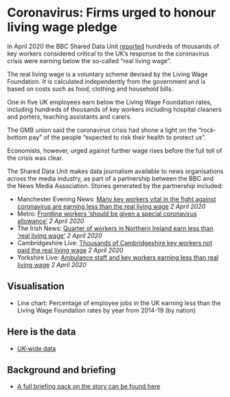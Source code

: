 # Coronavirus: Firms urged to honour living wage pledge

In April 2020 the BBC Shared Data Unit [reported](https://www.bbc.co.uk/news/uk-england-52110652) hundreds of thousands of key workers considered critical to the UK’s response to the coronavirus crisis were earning below the so-called “real living wage”.

The real living wage is a voluntary scheme devised by the Living Wage Foundation.  It is calculated independently from the government and is based on costs such as food, clothing and household bills. 

One in five UK employees earn below the Living Wage Foundation rates, including hundreds of thousands of key workers including hospital cleaners and porters, teaching assistants and carers.

The GMB union said the coronavirus crisis had shone a light on the “rock-bottom pay” of the people “expected to risk their health to protect us”. 

Economists, however, urged against further wage rises before the full toll of the crisis was clear.  

The Shared Data Unit makes data journalism available to news organisations across the media industry, as part of a partnership between the BBC and the News Media Association. Stories generated by the partnership included:

* Manchester Evening News: [Many key workers vital in the fight against coronavirus are earning less than the real living wage](https://www.manchestereveningnews.co.uk/news/greater-manchester-news/many-key-workers-vital-fight-18029086) *2 April 2020*
* Metro: [Frontline workers ‘should be given a special coronavirus allowance’](https://metro.co.uk/2020/04/02/frontline-workers-given-special-coronavirus-allowance-12496379/) *2 April 2020*
* The Irish News: [Quarter of workers in Northern Ireland earn less than 'real living wage'](https://www.irishnews.com/news/council/2020/04/02/news/quarter-of-workers-in-northern-ireland-earn-less-than-real-living-wage--1887905/) *2 April 2020*
* Cambridgeshire Live: [Thousands of Cambridgeshire key workers not paid the real living wage](https://www.cambridge-news.co.uk/news/local-news/thousands-cambridgeshire-key-workers-not-18031979) *2 April 2020*
* Yorkshire Live: [Ambulance staff and key workers earning less than real living wage](https://www.examinerlive.co.uk/news/west-yorkshire-news/ambulance-staff-key-workers-earning-18029736) *2 April 2020*

## Visualisation

* Line chart: Percentage of employee jobs in the UK earning less than the Living Wage Foundation rates by year from 2014-19 (by nation)

## Here is the data 

* [UK-wide data](https://drive.google.com/file/d/1225U31o3PGMihEKwYoCTvPF7V-ciBlV0/view)

## Background and briefing

* [A full briefing pack on the story can be found here](https://docs.google.com/document/d/1XplHb6ZJrEK0RAV9A6FnTFs6FysbQRiAbJqg-sJ1r5A/edit#heading=h.z6ne0og04bp5)

